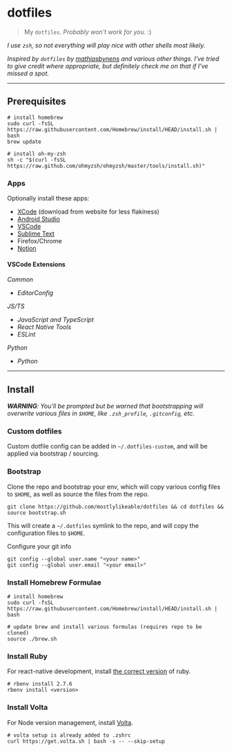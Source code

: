 # dotfiles

> My `dotfiles`. _Probably won't work for you._ :)

_I use `zsh`, so not everything will play nice with other shells most likely._

_Inspired by `dotfiles` by
[mathiasbynens](https://github.com/mathiasbynens) and various other things.
I've tried to give credit where appropriate, but definitely check me on that
if I've missed a spot._

---
## Prerequisites

```shell
# install homebrew
sudo curl -fsSL https://raw.githubusercontent.com/Homebrew/install/HEAD/install.sh | bash
brew update

# install oh-my-zsh
sh -c "$(curl -fsSL https://raw.github.com/ohmyzsh/ohmyzsh/master/tools/install.sh)"
```

### Apps

Optionally install these apps:

- [XCode](https://developer.apple.com/xcode/) (download from website for less flakiness)
- [Android Studio](https://developer.android.com/studio)
- [VSCode](https://code.visualstudio.com/docs/setup/mac)
- [Sublime Text](https://www.sublimetext.com/3)
- Firefox/Chrome
- [Notion](https://www.notion.so/desktop)

#### VSCode Extensions

_Common_

- _EditorConfig_

_JS/TS_

- _JavaScript and TypeScript_
- _React Native Tools_
- _ESLint_

_Python_

- _Python_

---
## Install

_**WARNING**: You'll be prompted but be warned that bootstrapping will overwrite
various files in `$HOME`, like `.zsh_profile`, `.gitconfig`, etc._

### Custom dotfiles

Custom dotfile config can be added in `~/.dotfiles-custom`, and will be applied
via bootstrap / sourcing.

### Bootstrap

Clone the repo and bootstrap your env, which will copy various config files
to `$HOME`, as well as source the files from the repo.

```shell
git clone https://github.com/mostlylikeable/dotfiles && cd dotfiles && source bootstrap.sh
```

This will create a `~/.dotfiles` symlink to the repo, and will copy the
configuration files to `$HOME`.

Configure your git info

```shell
git config --global user.name "<your name>"
git config --global user.email "<your email>"
```

### Install Homebrew Formulae

```shell
# install homebrew
sudo curl -fsSL https://raw.githubusercontent.com/Homebrew/install/HEAD/install.sh | bash

# update brew and install various formulas (requires repo to be cloned)
source ./brew.sh
```

### Install Ruby

For react-native development, install [the correct version](https://github.com/facebook/react-native/blob/main/template/_ruby-version) of ruby.

```shell
# rbenv install 2.7.6
rbenv install <version>
```

### Install Volta

For Node version management, install [Volta](https://docs.volta.sh).

```shell
# volta setup is already added to .zshrc
curl https://get.volta.sh | bash -s -- --skip-setup
```
